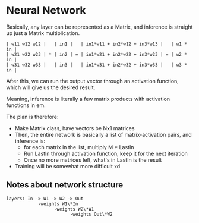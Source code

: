 # Neural Network

Basically, any layer can be represented as a Matrix, and inference is straight up just a Matrix multiplication.

```
| w11 w12 w12 |   | in1 |   | in1*w11 + in2*w12 + in3*w13 |   | w1 * in |
| w21 w22 w23 | * | in2 | = | in1*w21 + in2*w22 + in3*w23 | = | w2 * in |
| w31 w32 w33 |   | in3 |   | in1*w31 + in2*w32 + in3*w33 |   | w3 * in |
```

After this, we can run the output vector through an activation function, which will give us the desired result.

Meaning, inference is literally a few matrix products with activation functions in em.

The plan is therefore:

- Make Matrix class, have vectors be Nx1 matrices
- Then, the entire network is basically a list of matrix-activation pairs, and inference is:
  - for each matrix in the list, multiply M * LastIn
  - Run LastIn through activation function, keep it for the next iteration
  - Once no more matrices left, what's in LastIn is the result
- Training will be somewhat more difficult xd

## Notes about network structure

```
layers: In -> W1 -> W2 -> Out
            -weights W1\*In
                  -weights W2\*W1
                        -weights Out\*W2
```

